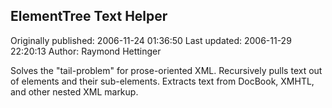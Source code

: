 ## ElementTree Text Helper

Originally published: 2006-11-24 01:36:50
Last updated: 2006-11-29 22:20:13
Author: Raymond Hettinger

Solves the "tail-problem" for prose-oriented XML.  Recursively pulls text out of elements and their sub-elements.  Extracts text from DocBook, XMHTL, and other nested XML markup.
